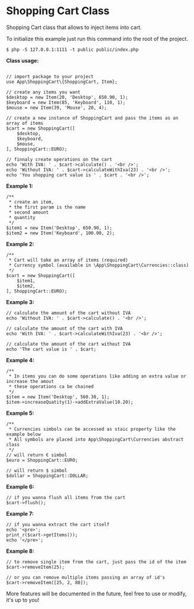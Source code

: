 # Shopping Cart Class
Shopping Cart class that allows to inject items into cart.

To initialize this example just run this command into the root of the project.

```
$ php -S 127.0.0.1:1111 -t public public/index.php
```

**Class usage:**
```

// import package to your project
use App\ShoppingCart\{ShoppingCart, Item};

// create any items you want
$desktop = new Item(20, 'Desktop', 650.90, 1);
$keyboard = new Item(85, 'Keyboard', 110, 1);
$mouse = new Item(39, 'Mouse', 20, 4);

// create a new instance of ShoppingCart and pass the items as an array of items
$cart = new ShoppingCart([
    $desktop,
    $keyboard,
    $mouse,
], ShoppingCart::EURO);

// finnaly create operations on the cart
echo 'With IVA: ' . $cart->calculate() . '<br />';
echo 'Without IVA: ' . $cart->calculateWithIva(23) . '<br />';
echo 'You shopping cart value is ' . $cart . '<br />';

```

**Example 1:**
```
/**
 * create an item,
 * the first param is the name
 * second amount
 * quantity
 */
$item1 = new Item('Desktop', 650.90, 1);
$item2 = new Item('Keyboard', 100.00, 2);
```

**Example 2:**
```
/**
 * Cart will take an array of items (required)
 * Currency symbol (available in \App\ShoppingCart\Currencies::class)
 */
$cart = new ShoppingCart([
    $item1,
    $item2,
], ShoppingCart::EURO);
``` 
 
 **Example 3:**
 ```
// calculate the amount of the cart without IVA 
echo 'Without IVA: ' . $cart->calculate() . '<br />';

// calculate the amount of the cart with IVA 
echo 'With IVA: ' . $cart->calculateWithIva(23) . '<br />';

// calculate the amount of the cart without IVA 
echo 'The cart value is ' . $cart;
 ```
 
 **Example 4:**
 ```
 /**
  * In items you can do some operations like adding an extra value or increase the amout
  * these operations ca be chained
  */
$item = new Item('Desktop', 560.30, 1);
$item->increaseQuatity(1)->addExtraValue(10.20);
 ```
 **Example 5:**
 ```
 /**
  * Currencies simbols can be accessed as staic property like the example below
  * All symbols are placed into App\ShoppingCart\Currencies abstract class
  */
 // will return € simbol
 $euro = ShoppingCart::EURO;
  
 // will return $ simbol
 $dollar = ShoppingCart::DOLLAR;
 ```
 
 **Example 6:**
 ```
 // if you wanna flush all items from the cart
 $cart->flush();
 ```
 
 **Example 7:**
 ```
 // if you wanna extract the cart itself
 echo '<pre>';
 print_r($cart->getItems());
 echo '</pre>';
 ```

 **Example 8:**
 ```
 // to remove single item from the cart, just pass the id of the item
 $cart->removeItem(25);

 // or you can remove multiple items passing an array of id's
$cart->removeItem([25, 2, 80]);
 ```
 
 More features will be documented in the future, feel free to use or modify, it's up to you!
